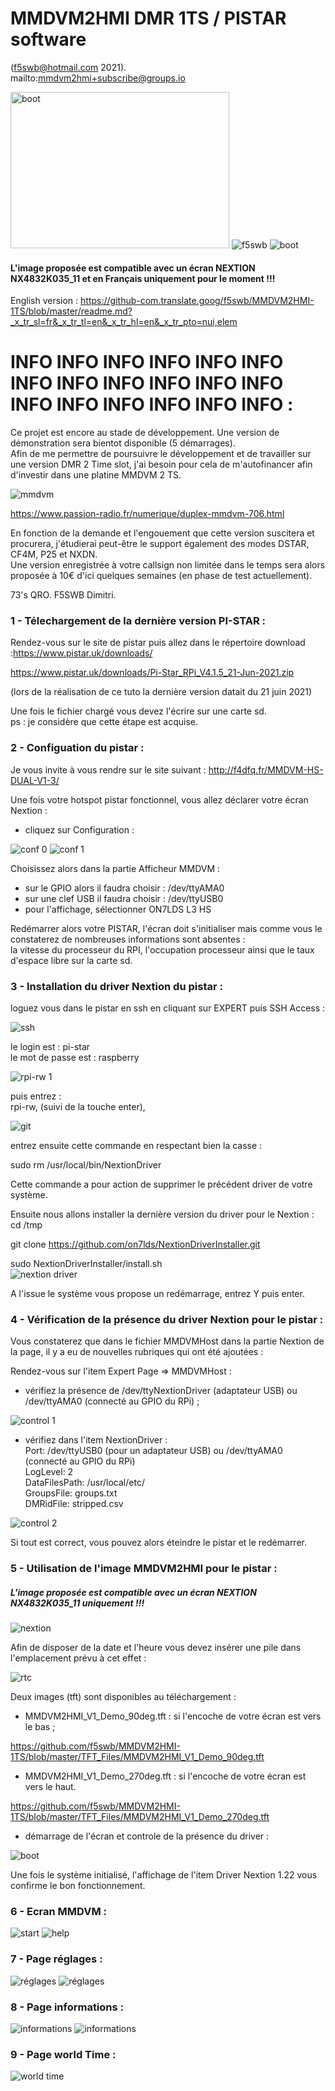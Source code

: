 
# MMDVM2HMI DMR 1TS / PISTAR software 
(f5swb@hotmail.com 2021).<br/>
mailto:mmdvm2hmi+subscribe@groups.io

 <img src = "https://github.com/f5swb/MMDVM2HMI-1TS/blob/master/0_1.png" width="350" height="250" title = "boot"> <img src = "https://github.com/f5swb/MMDVM2HMI-1TS/blob/master/f5swb.jpg" title = "f5swb"> <img src = "https://github.com/f5swb/MMDVM2HMI-1TS/blob/master/DVmegaUHF_pr7813_1.jpg" title = "boot">

#### L'image proposée est compatible avec un écran NEXTION NX4832K035_11 et en Français uniquement pour le moment !!!<br/>



 
English version : https://github-com.translate.goog/f5swb/MMDVM2HMI-1TS/blob/master/readme.md?_x_tr_sl=fr&_x_tr_tl=en&_x_tr_hl=en&_x_tr_pto=nui,elem <br/>

# INFO INFO INFO INFO INFO INFO INFO INFO INFO INFO INFO INFO INFO INFO INFO INFO INFO INFO :

Ce projet est encore au stade de développement. Une version de démonstration sera bientot disponible (5 démarrages). <br/>
Afin de me permettre de poursuivre le développement et de travailler sur une version DMR 2 Time slot, j'ai besoin pour cela de m'autofinancer afin d'investir dans une platine MMDVM 2 TS.<br/>

<img src = "https://github.com/f5swb/MMDVM2HMI-1TS/blob/master/duplex-mmdvm.jpg" title = "mmdvm">

https://www.passion-radio.fr/numerique/duplex-mmdvm-706.html


En fonction de la demande et l'engouement que cette version suscitera et procurera, j'étudierai peut-être le support également des modes DSTAR, CF4M, P25 et NXDN.<br/>
Une version enregistrée à votre callsign non limitée dans le temps sera alors proposée à 10€ d'ici quelques semaines (en phase de test actuellement).<br/>

73's QRO.
F5SWB Dimitri.


### 1 - Télechargement de la dernière version PI-STAR : 

Rendez-vous sur le site de pistar puis allez dans le répertoire download :https://www.pistar.uk/downloads/

https://www.pistar.uk/downloads/Pi-Star_RPi_V4.1.5_21-Jun-2021.zip

(lors de la réalisation de ce tuto la dernière version datait du 21 juin 2021)

Une fois le fichier chargé vous devez l'écrire sur une carte sd.<br/>
ps : je considère que cette étape est acquise.

### 2 - Configuation du pistar :

Je vous invite à vous rendre sur le site suivant : http://f4dfq.fr/MMDVM-HS-DUAL-V1-3/


Une fois votre hotspot pistar fonctionnel, vous allez déclarer votre écran Nextion :<br/>
- cliquez sur Configuration : <br/>

<img src = "https://github.com/f5swb/MMDVM2HMI-1TS/blob/master/conf%200.PNG" title = "conf 0">

<img src = "https://github.com/f5swb/MMDVM2HMI-1TS/blob/master/conf%202bis.PNG" title = "conf 1">

Choisissez alors dans la partie Afficheur MMDVM : <br/>

- sur le GPIO alors il faudra choisir : /dev/ttyAMA0<br/>
- sur une clef USB il faudra choisir : /dev/ttyUSB0<br/>
- pour l'affichage, sélectionner ON7LDS L3 HS<br/>

Redémarrer alors votre PISTAR, l'écran doit s'initialiser mais comme vous le constaterez de nombreuses informations sont absentes : <br/>
la vitesse du processeur du RPI, l'occupation processeur ainsi que le taux d'espace libre sur la carte sd. 


### 3 - Installation du driver Nextion du pistar :

loguez vous dans le pistar en ssh en cliquant sur EXPERT puis SSH Access :

<img src = "https://github.com/f5swb/MMDVM2HMI-1TS/blob/master/ssh.PNG" title = "ssh">

le login est : pi-star<br/>
le mot de passe est : raspberry

<img src = "https://github.com/f5swb/MMDVM2HMI-1TS/blob/master/rpi-rw.PNG" title = "rpi-rw 1">

puis entrez : <br/>
rpi-rw, (suivi de la touche enter),

<img src = "https://github.com/f5swb/MMDVM2HMI-1TS/blob/master/git.PNG" title = "git">

entrez ensuite cette commande en respectant bien la casse : <br/>

sudo rm /usr/local/bin/NextionDriver 

Cette commande a pour action de supprimer le précédent driver de votre système.

Ensuite nous allons installer la dernière version du driver pour le Nextion : <br/>
cd /tmp <br/>

git clone https://github.com/on7lds/NextionDriverInstaller.git <br/>

sudo NextionDriverInstaller/install.sh <br/>
<img src = "https://github.com/f5swb/MMDVM2HMI-1TS/blob/master/nextiondriver.PNG" title = "nextion driver">

A l'issue le système vous propose un redémarrage, entrez Y puis enter.

### 4 - Vérification de la présence du driver Nextion  pour le pistar :

Vous constaterez que dans le fichier MMDVMHost dans la partie Nextion de la page, il y a eu de nouvelles rubriques qui ont été ajoutées : <br/>

Rendez-vous sur l'item Expert Page => MMDVMHost : <br/>

- vérifiez la présence de /dev/ttyNextionDriver (adaptateur USB) ou /dev/ttyAMA0 (connecté au GPIO du RPi) ; <br/>

<img src = "https://github.com/f5swb/MMDVM2HMI-1TS/blob/master/control%201.PNG" title = "control 1">

- vérifiez dans l'item NextionDriver : <br/>
    Port: /dev/ttyUSB0 (pour un adaptateur USB)  ou /dev/ttyAMA0 (connecté au GPIO du RPi) <br/>
    LogLevel: 2  <br/>
    DataFilesPath: /usr/local/etc/  <br/>
    GroupsFile: groups.txt  <br/>
    DMRidFile: stripped.csv  <br/>
 
 
<img src = "https://github.com/f5swb/MMDVM2HMI-1TS/blob/master/control%202.PNG" title = "control 2">  
    
Si tout est correct, vous pouvez alors éteindre le pistar et le redémarrer.<br/>

### 5 - Utilisation de l'image MMDVM2HMI pour le pistar :<br/>

##### L'image proposée est compatible avec un écran NEXTION NX4832K035_11 uniquement !!!<br/>

<img src = "https://github.com/f5swb/MMDVM2HMI-1TS/blob/master/NEXTION.png" title = "nextion">  

Afin de disposer de la date et l'heure vous devez insérer une pile dans l'emplacement prévu à cet effet :

<img src = "https://github.com/f5swb/MMDVM2HMI-1TS/blob/master/rtc_battery.jpg" title = "rtc">  


Deux images (tft) sont disponibles au téléchargement :

- MMDVM2HMI_V1_Demo_90deg.tft : si l'encoche de votre écran est vers le bas ; <br/>

https://github.com/f5swb/MMDVM2HMI-1TS/blob/master/TFT_Files/MMDVM2HMI_V1_Demo_90deg.tft

- MMDVM2HMI_V1_Demo_270deg.tft : si l'encoche de votre écran est vers le haut. <br/>

https://github.com/f5swb/MMDVM2HMI-1TS/blob/master/TFT_Files/MMDVM2HMI_V1_Demo_270deg.tft

- démarrage de l'écran et controle de la présence du driver :<br/>


<img src = "https://github.com/f5swb/MMDVM2HMI-1TS/blob/master/boot.gif " title = "boot">  

Une fois le système initialisé, l'affichage de l'item Driver Nextion 1.22 vous confirme le bon fonctionnement.<br/>

### 6 - Ecran MMDVM :<br/>

<img src = "https://github.com/f5swb/MMDVM2HMI-1TS/blob/master/Animated_gif/mmdvm_screen_start.gif" title = "start">  

<img src = "https://github.com/f5swb/MMDVM2HMI-1TS/blob/master/pictures/mmdvm_screen_help.png" title = "help">  

### 7 - Page réglages :<br/>

<img src = "https://github.com/f5swb/MMDVM2HMI-1TS/blob/master/Animated_gif/mmdvm_r%C3%A9glages.gif" title = "réglages">  


<img src = "https://github.com/f5swb/MMDVM2HMI-1TS/blob/master/pictures/mmdvm_r%C3%A9glages.png" title = "réglages">  

### 8 - Page informations :<br/>

<img src = "https://github.com/f5swb/MMDVM2HMI-1TS/blob/master/Animated_gif/informations.gif" title = "informations">  

<img src = "https://github.com/f5swb/MMDVM2HMI-1TS/blob/master/pictures/informations.PNG" title = "informations">  

### 9 - Page world Time :<br/>

<img src = "https://github.com/f5swb/MMDVM2HMI-1TS/blob/master/Animated_gif/world%20time.gif" title = "world time">  
